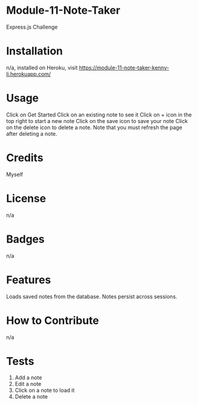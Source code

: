 # Module-11-Note-Taker
Express.js Challenge

# Installation
n/a, installed on Heroku, visit https://module-11-note-taker-kenny-li.herokuapp.com/


# Usage
Click on Get Started
Click on an existing note to see it
Click on + icon in the top right to start a new note
Click on the save icon to save your note
Click on the delete icon to delete a note. Note that you must refresh the page after deleting a note.

# Credits
Myself

# License
n/a

# Badges
n/a

# Features
Loads saved notes from the database. Notes persist across sessions.

# How to Contribute
n/a

# Tests
1. Add a note
2. Edit a note
3. Click on a note to load it
4. Delete a note